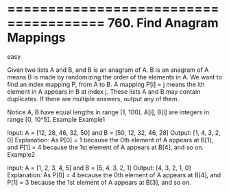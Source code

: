 ======================================
760. Find Anagram Mappings
======================================
easy


Given two lists A and B, and B is an anagram of A. B is an anagram of A means B is made by randomizing the order of the elements in A.
We want to find an index mapping P, from A to B. A mapping P[i] = j means the ith element in A appears in B at index j.
These lists A and B may contain duplicates. If there are multiple answers, output any of them.

 Notice
A, B have equal lengths in range [1, 100].
A[i], B[i] are integers in range [0, 10^5].
Example
Example1

Input:  A = [12, 28, 46, 32, 50] and B = [50, 12, 32, 46, 28]
Output: [1, 4, 3, 2, 0]
Explanation:
As P[0] = 1 because the 0th element of A appears at B[1], and P[1] = 4 because the 1st element of A appears at B[4], and so on.
Example2

Input:  A = [1, 2, 3, 4, 5] and B = [5, 4, 3, 2, 1]
Output: [4, 3, 2, 1, 0]
Explanation:
As P[0] = 4 because the 0th element of A appears at B[4], and P[1] = 3 because the 1st element of A appears at B[3], and so on.